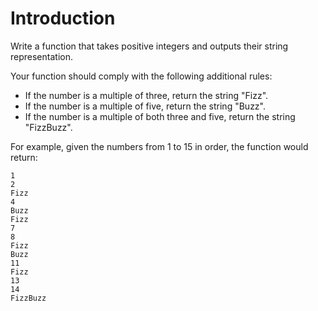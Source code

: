 # Introduction

Write a function that takes positive integers and outputs their string representation.

Your function should comply with the following additional rules:

 - If the number is a multiple of three, return the string "Fizz".
 - If the number is a multiple of five, return the string "Buzz".
 - If the number is a multiple of both three and five, return the string "FizzBuzz".

For example, given the numbers from 1 to 15 in order, the function would return:

```
1
2
Fizz
4
Buzz
Fizz
7
8
Fizz
Buzz
11
Fizz
13
14
FizzBuzz
```
